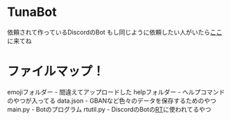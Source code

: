 # TunaBot
依頼されて作っているDiscordのBot
もし同じように依頼したい人がいたら[ここ](https://discord.gg/qvFhGk9)に来てね

# ファイルマップ！
emojiフォルダー - 間違えてアップロードした
helpフォルダー - ヘルプコマンドのやつが入ってる
data.json - GBANなど色々のデータを保存するためのやつ
main.py - Botのプログラム
rtutil.py - DiscordのBotの[RT](https://discord.gg/ugMGw5w)に使われてるやつ
